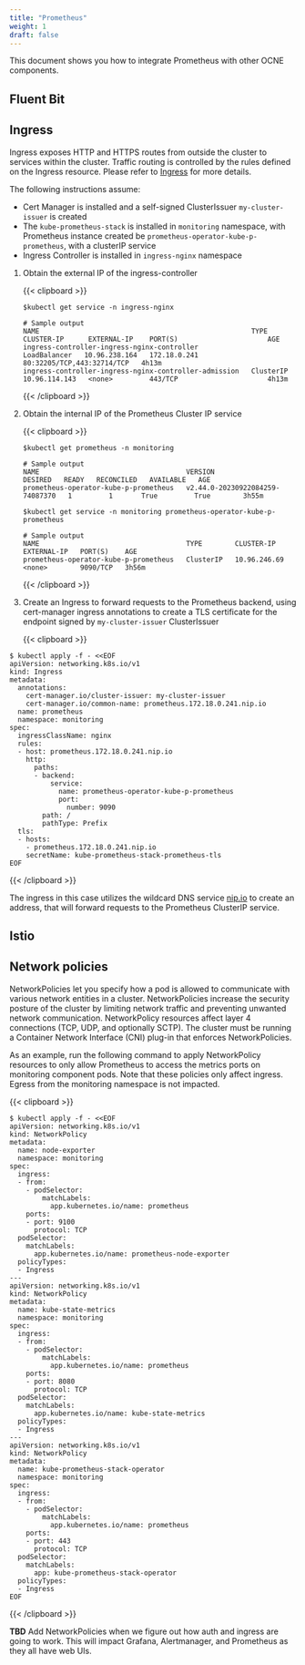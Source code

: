 ```yaml
---
title: "Prometheus"
weight: 1
draft: false
---
```

This document shows you how to integrate Prometheus with other OCNE components.

## Fluent Bit

## Ingress
Ingress exposes HTTP and HTTPS routes from outside the cluster to services within the cluster. Traffic routing is controlled by the rules defined on the Ingress resource. Please refer to [Ingress](https://kubernetes.io/docs/concepts/services-networking/ingress/) for more details.

The following instructions assume:
* Cert Manager is installed and a self-signed ClusterIssuer `my-cluster-issuer` is created
* The `kube-prometheus-stack` is installed in `monitoring` namespace, with Prometheus instance created be `prometheus-operator-kube-p-prometheus`, with a clusterIP service
* Ingress Controller is installed in `ingress-nginx` namespace

1. Obtain the external IP of the ingress-controller

   {{< clipboard >}}
   <div class="highlight">

   ```
   $kubectl get service -n ingress-nginx

   # Sample output
   NAME                                                    TYPE           CLUSTER-IP      EXTERNAL-IP    PORT(S)                      AGE
   ingress-controller-ingress-nginx-controller             LoadBalancer   10.96.238.164   172.18.0.241   80:32205/TCP,443:32714/TCP   4h13m
   ingress-controller-ingress-nginx-controller-admission   ClusterIP      10.96.114.143   <none>         443/TCP                      4h13m
   ```

   </div>
   {{< /clipboard >}}

1. Obtain the internal IP of the Prometheus Cluster IP service

   {{< clipboard >}}
   <div class="highlight">

   ```
   $kubectl get prometheus -n monitoring

   # Sample output
   NAME                                    VERSION                           DESIRED   READY   RECONCILED   AVAILABLE   AGE
   prometheus-operator-kube-p-prometheus   v2.44.0-20230922084259-74087370   1         1       True         True        3h55m

   $kubectl get service -n monitoring prometheus-operator-kube-p-prometheus

   # Sample output
   NAME                                    TYPE        CLUSTER-IP     EXTERNAL-IP   PORT(S)    AGE
   prometheus-operator-kube-p-prometheus   ClusterIP   10.96.246.69   <none>        9090/TCP   3h56m
   ```

   </div>
   {{< /clipboard >}}

1. Create an Ingress to forward requests to the Prometheus backend, using cert-manager ingress annotations to create a TLS certificate for the endpoint signed by `my-cluster-issuer` ClusterIssuer


   {{< clipboard >}}
   <div class="highlight">

```
$ kubectl apply -f - <<EOF
apiVersion: networking.k8s.io/v1
kind: Ingress
metadata:
  annotations:
    cert-manager.io/cluster-issuer: my-cluster-issuer
    cert-manager.io/common-name: prometheus.172.18.0.241.nip.io
  name: prometheus
  namespace: monitoring
spec:
  ingressClassName: nginx
  rules:
  - host: prometheus.172.18.0.241.nip.io
    http:
      paths:
      - backend:
          service:
            name: prometheus-operator-kube-p-prometheus
            port:
              number: 9090
        path: /
        pathType: Prefix
  tls:
  - hosts:
    - prometheus.172.18.0.241.nip.io
    secretName: kube-prometheus-stack-prometheus-tls
EOF
```

   </div>
   {{< /clipboard >}}

The ingress in this case utilizes the wildcard DNS service [nip.io](https://nip.io/) to create an address, that will forward requests to the Prometheus ClusterIP service.

## Istio
## Network policies
NetworkPolicies let you specify how a pod is allowed to communicate with various network entities in a cluster. NetworkPolicies increase the security posture of the cluster by limiting network traffic and preventing unwanted network communication. NetworkPolicy resources affect layer 4 connections (TCP, UDP, and optionally SCTP). The cluster must be running a Container Network Interface (CNI) plug-in that enforces NetworkPolicies.

As an example, run the following command to apply NetworkPolicy resources to only allow Prometheus to access the metrics ports on monitoring component pods. Note that these policies only affect ingress. Egress from the monitoring namespace is not impacted.

{{< clipboard >}}
<div class="highlight">

```
$ kubectl apply -f - <<EOF
apiVersion: networking.k8s.io/v1
kind: NetworkPolicy
metadata:
  name: node-exporter
  namespace: monitoring
spec:
  ingress:
  - from:
    - podSelector:
        matchLabels:
          app.kubernetes.io/name: prometheus
    ports:
    - port: 9100
      protocol: TCP
  podSelector:
    matchLabels:
      app.kubernetes.io/name: prometheus-node-exporter
  policyTypes:
  - Ingress
---
apiVersion: networking.k8s.io/v1
kind: NetworkPolicy
metadata:
  name: kube-state-metrics
  namespace: monitoring
spec:
  ingress:
  - from:
    - podSelector:
        matchLabels:
          app.kubernetes.io/name: prometheus
    ports:
    - port: 8080
      protocol: TCP
  podSelector:
    matchLabels:
      app.kubernetes.io/name: kube-state-metrics
  policyTypes:
  - Ingress
---
apiVersion: networking.k8s.io/v1
kind: NetworkPolicy
metadata:
  name: kube-prometheus-stack-operator
  namespace: monitoring
spec:
  ingress:
  - from:
    - podSelector:
        matchLabels:
          app.kubernetes.io/name: prometheus
    ports:
    - port: 443
      protocol: TCP
  podSelector:
    matchLabels:
      app: kube-prometheus-stack-operator
  policyTypes:
  - Ingress
EOF
```
</div>
{{< /clipboard >}}

**TBD** Add NetworkPolicies when we figure out how auth and ingress are going to work. This will impact Grafana, Alertmanager, and Prometheus as they all have web UIs.

